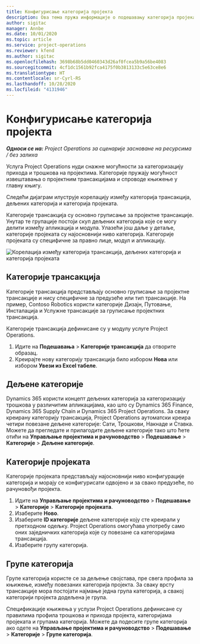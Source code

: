 ```yaml
---
title: Конфигурисање категорија пројекта
description: Ова тема пружа информације о подешавању категорија пројеката.
author: sigitac
manager: Annbe
ms.date: 10/01/2020
ms.topic: article
ms.service: project-operations
ms.reviewer: kfend
ms.author: sigitac
ms.openlocfilehash: 3698b68b5dd0460343d26af0fcea5b9a56be4083
ms.sourcegitcommit: 4cf1dc1561b92fca4175f0b3813133c5e63ce8e6
ms.translationtype: HT
ms.contentlocale: sr-Cyrl-RS
ms.lasthandoff: 10/28/2020
ms.locfileid: "4131946"
---
```

# <a name="configure-project-categories"></a>Конфигурисање категорија пројекта

_**Односи се на:** Project Operations за сценарије засноване на ресурсима / без залиха_

Услуга Project Operations нуди снажне могућности за категоризацију прихода и трошкова на пројектима. Категорије пружају могућност извештавања о пројектним трансакцијама и спроводе књижење у главну књигу.

Следећи дијаграм илуструје корелацију између категорија трансакција, дељених категорија и категорија пројеката. 

Категорије трансакција су основно груписање за пројектне трансакције. Унутар те групације постоји скуп дељених категорија које се могу делити између апликација и модула. Улазећи још даље у детаље, категорије пројеката су најосновнији ниво категорија. Категорије пројеката су специфичне за правно лице, модул и апликацију.

![Корелација између категорија трансакција, дељених категорија и категорија пројеката](media/project-categories.png)

## <a name="transaction-categories"></a>Категорије трансакција

Категорије трансакција представљају основно груписање за пројектне трансакције и нису специфичне за предузеће или тип трансакције. На пример, Contoso Robotics користи категорије Дизајн, Путовање, Инсталација и Услужне трансакције за груписање пројектних трансакција.

Категорије трансакција дефинисане су у модулу услуге Project Operations. 
1. Идите на **Подешавања** \> **Категорије трансакција** да отворите образац. 
2. Креирајте нову категорију трансакција било избором **Нова** или избором **Увези из Excel табеле**.

## <a name="shared-categories"></a>Дељене категорије

Dynamics 365 користи концепт дељених категорија за категоризацију трошкова у различитим апликацијама, као што су Dynamics 365 Finance, Dynamics 365 Supply Chain и Dynamics 365 Project Operations. За сваку креирану категорију трансакција, Project Operations аутоматски креира четири повезане дељене категорије: Сати, Трошкови, Накнаде и Ставка. Можете да прегледате и прилагодите дељене категорије тако што ћете отићи на **Управљање пројектима и рачуноводство** \> **Подешавање** \> **Категорије** \> **Дељене категорије**.

## <a name="project-categories"></a>Категорије пројеката

Категорије пројеката представљају најосновнији ниво конфигурације категорија и морају се конфигурисати одвојено и за свако предузеће, по рачуновођи пројекта.

1. Идите на **Управљање пројектима и рачуноводство** \> **Подешавање** \> **Категорије** \> **Категорије пројеката**.
2. Изаберите **Ново**.
3. Изаберите **ID категорије** дељене категорије коју сте креирали у претходном одељку. Project Operations омогућава употребу само оних заједничких категорија које су повезане са категоријама трансакција.
4. Изаберите групу категорија.

## <a name="category-groups"></a>Групе категорија

Групе категорија користе се за дељење својстава, пре свега профила за књижење, између повезаних категорија пројекта. За сваку врсту трансакције мора постојати најмање једна група категорија, а свакој категорији пројекта додељена је група.

Спецификације књижења у услузи Project Operations дефинисане су правилима профила трошкова и прихода пројекта, категоријама пројеката и групама категорија. Можете да подесите групе категорија ако одете на **Управљање пројектима и рачуноводство** \> **Подешавање** \> **Категорије** \> **Групе категорија**.
